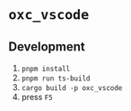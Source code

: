 # `oxc_vscode`

## Development

1. `pnpm install`
2. `pnpm run ts-build`
3. `cargo build -p oxc_vscode`
4. press `F5`